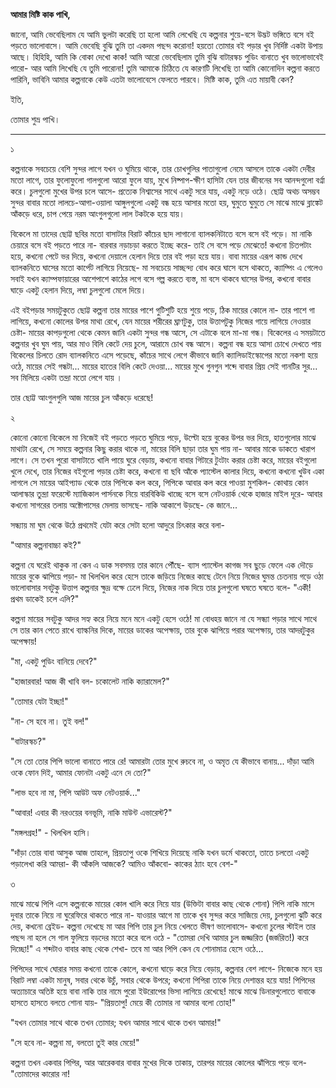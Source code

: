 **আমার মিষ্টি কাক পাখি,** 

জানো, আমি ভেবেছিলাম যে আমি ভুলটা করেছি তা হলো আমি লেখেছি যে কল্পনার শুয়ে-বসে উদ্ভট ভঙ্গিতে বসে বই পড়তে ভালোবাসে। আমি ভেবেছি বুঝি তুমি তা একদম পছন্দ করোনা! হয়তো তোমার বই পড়ার খুব নির্দিষ্ট একটা উপায় আছে। হিহিহি, আমি কি বোকা দেখো কাক! আমি আরো ভেবেছিলাম তুমি বুঝি বাটারস্কচ পুডিং বানাতে খুব ভালোভাবেই পারো- আর আমি লিখেছি যে তুমি পারোনা! তুমি আমাকে চিঠিতে যে কারণটি লিখেছি তা আমি কোনোদিন কল্পনা করতে পারিনি, ভাবিনি আমার কল্পনাকে কেউ এতটা ভালোবেসে ফেলতে পারবে। মিষ্টি কাক, তুমি এত মায়াবী কেন? 

ইতি, 

তোমার শুভ্র পাখি।

---
১

কল্পনাকে সবচেয়ে বেশি সুন্দর লাগে যখন ও ঘুমিয়ে থাকে, তার চোখগুলির পাতাগুলো নেমে আসলে তাকে একটা দেবীর মতো লাগে, তার ফুলোফুলো গালগুলো আরো ফুলে যায়, মুখে নিষ্পাপ-ক্ষীণ হাসিটা যেন তার জীবনের সব আনন্দগুলো বর্ণ্না করে। চুলগুলো মুখের উপর চলে আসে- প্রত্যেক নিশ্বাসের সাথে একটু সরে যায়, একটু নড়ে ওঠে। ছোট্ট অথচ অসম্ভব সুন্দর বাবার মতো লালচে-আগা-ওয়ালা আঙ্গুলগুলো একটু বন্ধ হয়ে আসার মতো হয়, ঘুমুতে ঘুমুতে সে মাঝে মাঝে ব্লাঙ্কেট আঁকড়ে ধরে, চাপ পেয়ে নরম আংগুলগুলো লাল টকটকে হয়ে যায়।



বিকেলে মা তাদের ছোট্ট ছবির মতো বাসাটার বিরাট কাঁচের ছাদ লাগানো ব্যালকনিটাতে বসে বসে বই পড়ে। মা নাকি চেয়ারে বসে বই পড়তে পারে না- বারবার নড়াচড়া করতে ইচ্ছে করে- তাই সে বসে পড়ে মেঝেতে! কখনো চিতপটাং হয়ে, কখনো পেটে ভর দিয়ে, কখনো দেয়ালে হেলান দিয়ে তার বই পড়া হয়ে যায়। বাবা মায়ের এরূপ কান্ড দেখে ব্যালকনিতে ঘাসের মতো কার্পেট লাগিয়ে নিয়েছে- মা সবচেয়ে সাচ্ছন্দ্য বোধ করে ঘাসে বসে থাকতে, ক্যাম্পিং এ গেলেও সবাই যখন ক্যাম্পফায়ারের আশেপাশে কাঠের লগে বসে গল্প করতে ব্যস্ত, মা বসে থাকবে ঘাসের উপর, কখনো বাবার ঘাড়ে একটু হেলান দিয়ে, লম্বা চুলগুলো মেলে দিয়ে।



এই বইপড়ার সময়টুকুতে ছোট্ট কল্পনা তার মায়ের পাশে গুটিশুটি হয়ে শুয়ে পড়ে, ঠিক মায়ের কোলে না- তার পাশে গা লাগিয়ে, কখনো কোলের উপর মাথা রেখে, যেন মায়ের শরীরের ঘ্রাণটুকু, তার উত্তাপটুকু নিজের গায়ে লাগিয়ে নেওয়ার চেষ্টা- মায়ের কাপড়গুলো থেকে কেমন জানি একটা সুন্দর গন্ধ আসে, সে এটাকে বলে মা-মা গন্ধ। বিকেলের এ সময়টাতে কল্পনার খুব ঘুম পায়, আর মাও বিলি কেটে দেয় চুলে, আরামে চোখ বন্ধ আসে। কল্পনা বন্ধ হয়ে আসা চোখে দেখতে পায় বিকেলের চিলতে রোদ ব্যালকনিতে এসে পড়েছে, কাঁচের সাথে লেগে কীভাবে জানি ক্যালিডাইস্কোপের মতো নকশা হয়ে ওঠে, মায়ের সেই গন্ধটা... মায়ের হাতের বিলি কেটে দেওয়া... মায়ের মুখে গুনগুন শব্দে বাবার প্রিয় সেই গানটির সুর... সব মিলিয়ে একটা তন্দ্রা মতো লেগে যায় ।



তার ছোট্ট আংগুলগুলি আজ মায়ের চুল আঁকড়ে ধরেছে!

২

কোনো কোনো বিকেলে মা নিজেই বই পড়তে পড়তে ঘুমিয়ে পড়ে, উল্টো হয়ে বুকের  উপর ভর দিয়ে, হাতগুলোর মাঝে মাথাটা রেখে, সে সময়ে কল্পনার কিছু করার থাকে না, মায়ের বিলি ছাড়া তার ঘুম পায় না- আবার মাকে ডাকতে খারাপ লাগে। সে তখন পুরো বাসাটাতে খালি পায়ে ঘুরে বেড়ায়, কখনো বাবার গিটারে টুংটাং করার চেষ্টা করে, মায়ের বইগুলো খুলে দেখে, তার নিজের বইগুলো পড়ার চেষ্টা করে, কখনো বা ছবি আঁকে প্যাস্টেল কালার দিয়ে, কখনো কখনো খুউব একা লাগলে সে মায়ের আইপ্যাড থেকে তার পিপিকে কল করে, পিপিকে আবার কল করে পাওয়া মুশকিল- কোথায় কোন আলাস্কার তুন্দ্রা ফরেস্টে ম্যাজিকাল পার্সনকে নিয়ে বারবিকিউ খাচ্ছে বসে বসে নেটওয়ার্ক থেকে হাজার মাইল দূরে- আবার কখনো সাগরের তলায় অক্টোপাসের মেলায় ভাসছে- নাকি আকাশে উড়ছে- কে জানে... 



সন্ধ্যায় মা ঘুম থেকে উঠে প্রথমেই যেটা করে সেটা হলো আদুরে চিৎকার করে বলা-

"আমার কল্পনাবাচ্চা কই?"

কল্পনা যে ঘরেই থাকুক না কেন এ ডাক সবসময় তার কানে পৌঁছে- ব্যাস প্যাস্টেল কাগজ সব ছুড়ে ফেলে এক দৌড়ে মায়ের বুকে ঝাপিয়ে পড়া- মা খিলখিল করে হেসে তাকে জড়িয়ে নিজের কাছে টেনে নিয়ে নিজের ঘুমন্ত চেতনায় গড়ে ওঠা ভালোবাসার সবটুকু উত্তাপ কল্পনার ক্ষুদ্র বক্ষে ঢেলে দিয়ে, নিজের নাক দিয়ে তার চুলগুলো ঘষতে ঘষতে বলে- "একী! প্রথম ডাকেই চলে এলি?"

কল্পনা মায়ের সবটুকু আদর সহ্য করে নিয়ে মনে মনে একটু হেসে ওঠে! মা বোধহয় জানে না যে সন্ধ্যা পড়ার সাথে সাথে সে তার কান পেতে রাখে ব্যাল্কনির দিকে, মায়ের ডাকের অপেক্ষায়, তার বুকে ঝাপিয়ে পরার অপেক্ষায়, তার আদরটুকুর অপেক্ষায়!

"মা, একটু পুডিং বানিয়ে দেবে?"

"হাজারবার! আজ কী খাবি বল- চকোলেট নাকি ক্যারামেল?"

"তোমার যেটা ইচ্ছা!"

"না- সে হবে না। তুই বল!"

"বাটারস্কচ?"

"সে তো তোর পিপি ভালো বানাতে পারে রে! আমারটা তোর মুখে রুচবে না, ও অমৃত যে কীভাবে বানায়... দাঁড়া আমি ওকে ফোন দিই, আমার ফোনটা একটু এনে দে তো?"

"লাভ হবে না মা, পিপি আউট অফ নেটওয়ার্ক..."

"আবার! এবার কী নরওয়ের বনভূমি, নাকি মাউন্ট এভারেস্ট?"

"মঙ্গলগ্রহ!" - খিলখিল হাসি।

"দাঁড়া তোর বাবা আসুক আজ তাহলে, প্রিয়তাপু ওকে শিখিয়ে দিয়েছে নাকি যখন ডর্মে থাকতো, তাতে চলতো একটু পড়ালেখা করি আমরা- কী আঁকলি আজকে? আমিও আঁকবো- কাকের ঠ্যাং হবে বেশ-"

৩

মাঝে মাঝে পিপি এসে কল্পনাকে মায়ের কোল খালি করে নিয়ে যায় (উক্তিটা বাবার কাছ থেকে শোনা) পিপি নাকি মাসে দুবার তাকে নিয়ে না ঘুরেফিরে থাকতে পারে না- যাওয়ার আগে মা তাকে খুব সুন্দর করে সাজিয়ে দেয়, চুলগুলো ঝুটি করে দেয়, কখনো ব্রেইড- কল্পনা দেখেছে মা আর পিপি তার চুল নিয়ে খেলতে ভীষণ ভালোবাসে- কখনো চুলের স্টাইল তার পছন্দ না হলে সে গাল ফুলিয়ে বড়দের মতো করে বলে ওঠে - "তোমরা দেখি আমার চুল জজ্জরিত (জর্জরিত!) করে দিচ্ছো!" এ শব্দটাও বাবার কাছ থেকে শেখা- তবে মা আর পিপি কেন যে শোনামাত্র হেসে ওঠে...



পিপিদের সাথে ঘোরার সময় কখনো তাকে কোলে, কখনো ঘাড়ে করে নিয়ে বেড়ায়, কল্পনার বেশ লাগে- নিজেকে মনে হয় বিরাট লম্বা একটা মানুষ, সবার থেকে উচুঁ, সবার থেকে উপরে; কখনো পিপিরা তাকে নিয়ে দেশান্তর হয়ে যায়! পিপিদের অত্যাচারে অতিষ্ট হয়ে বাবা নাকি তার নামে পুরো ইউরোপের ভিসা লাগিয়ে রেখেছে! মাঝে মাঝে ডিনারগুলোতে বাবাকে হাসতে হাসতে বলতে শোনা যায়- "প্রিয়তাপু! মেয়ে কী তোমার না আমার বলো তোহ!"

"যখন তোমার সাথে থাকে তখন তোমার; যখন আমার সাথে থাকে তখন আমার!"

"সে হবে না- কল্পনা মা, বলতো তুই কার মেয়ে!"

কল্পনা তখন একবার পিপির, আর আরেকবার বাবার মুখের দিকে তাকায়, তারপর মায়ের কোলের ঝাঁপিয়ে পড়ে বলে- "তোমাদের কারোর না!


